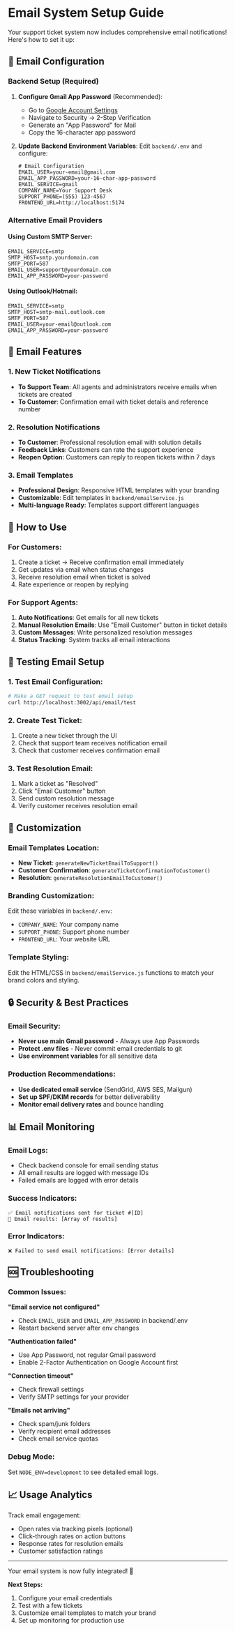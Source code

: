 # Email System Setup Guide

Your support ticket system now includes comprehensive email notifications! Here's how to set it up:

## 🔧 Email Configuration

### Backend Setup (Required)

1. **Configure Gmail App Password** (Recommended):

   - Go to [Google Account Settings](https://myaccount.google.com/)
   - Navigate to Security → 2-Step Verification
   - Generate an "App Password" for Mail
   - Copy the 16-character app password

2. **Update Backend Environment Variables**:
   Edit `backend/.env` and configure:
   ```env
   # Email Configuration
   EMAIL_USER=your-email@gmail.com
   EMAIL_APP_PASSWORD=your-16-char-app-password
   EMAIL_SERVICE=gmail
   COMPANY_NAME=Your Support Desk
   SUPPORT_PHONE=(555) 123-4567
   FRONTEND_URL=http://localhost:5174
   ```

### Alternative Email Providers

#### Using Custom SMTP Server:

```env
EMAIL_SERVICE=smtp
SMTP_HOST=smtp.yourdomain.com
SMTP_PORT=587
EMAIL_USER=support@yourdomain.com
EMAIL_APP_PASSWORD=your-password
```

#### Using Outlook/Hotmail:

```env
EMAIL_SERVICE=smtp
SMTP_HOST=smtp-mail.outlook.com
SMTP_PORT=587
EMAIL_USER=your-email@outlook.com
EMAIL_APP_PASSWORD=your-password
```

## 📧 Email Features

### 1. **New Ticket Notifications**

- **To Support Team**: All agents and administrators receive emails when tickets are created
- **To Customer**: Confirmation email with ticket details and reference number

### 2. **Resolution Notifications**

- **To Customer**: Professional resolution email with solution details
- **Feedback Links**: Customers can rate the support experience
- **Reopen Option**: Customers can reply to reopen tickets within 7 days

### 3. **Email Templates**

- **Professional Design**: Responsive HTML templates with your branding
- **Customizable**: Edit templates in `backend/emailService.js`
- **Multi-language Ready**: Templates support different languages

## 🚀 How to Use

### For Customers:

1. Create a ticket → Receive confirmation email immediately
2. Get updates via email when status changes
3. Receive resolution email when ticket is solved
4. Rate experience or reopen by replying

### For Support Agents:

1. **Auto Notifications**: Get emails for all new tickets
2. **Manual Resolution Emails**: Use "Email Customer" button in ticket details
3. **Custom Messages**: Write personalized resolution messages
4. **Status Tracking**: System tracks all email interactions

## 🧪 Testing Email Setup

### 1. Test Email Configuration:

```bash
# Make a GET request to test email setup
curl http://localhost:3002/api/email/test
```

### 2. Create Test Ticket:

1. Create a new ticket through the UI
2. Check that support team receives notification email
3. Check that customer receives confirmation email

### 3. Test Resolution Email:

1. Mark a ticket as "Resolved"
2. Click "Email Customer" button
3. Send custom resolution message
4. Verify customer receives resolution email

## 🎨 Customization

### Email Templates Location:

- **New Ticket**: `generateNewTicketEmailToSupport()`
- **Customer Confirmation**: `generateTicketConfirmationToCustomer()`
- **Resolution**: `generateResolutionEmailToCustomer()`

### Branding Customization:

Edit these variables in `backend/.env`:

- `COMPANY_NAME`: Your company name
- `SUPPORT_PHONE`: Support phone number
- `FRONTEND_URL`: Your website URL

### Template Styling:

Edit the HTML/CSS in `backend/emailService.js` functions to match your brand colors and styling.

## 🔒 Security & Best Practices

### Email Security:

- **Never use main Gmail password** - Always use App Passwords
- **Protect .env files** - Never commit email credentials to git
- **Use environment variables** for all sensitive data

### Production Recommendations:

- **Use dedicated email service** (SendGrid, AWS SES, Mailgun)
- **Set up SPF/DKIM records** for better deliverability
- **Monitor email delivery rates** and bounce handling

## 📊 Email Monitoring

### Email Logs:

- Check backend console for email sending status
- All email results are logged with message IDs
- Failed emails are logged with error details

### Success Indicators:

```
✅ Email notifications sent for ticket #[ID]
📧 Email results: [Array of results]
```

### Error Indicators:

```
❌ Failed to send email notifications: [Error details]
```

## 🆘 Troubleshooting

### Common Issues:

**"Email service not configured"**

- Check `EMAIL_USER` and `EMAIL_APP_PASSWORD` in backend/.env
- Restart backend server after env changes

**"Authentication failed"**

- Use App Password, not regular Gmail password
- Enable 2-Factor Authentication on Google Account first

**"Connection timeout"**

- Check firewall settings
- Verify SMTP settings for your provider

**"Emails not arriving"**

- Check spam/junk folders
- Verify recipient email addresses
- Check email service quotas

### Debug Mode:

Set `NODE_ENV=development` to see detailed email logs.

## 📈 Usage Analytics

Track email engagement:

- Open rates via tracking pixels (optional)
- Click-through rates on action buttons
- Response rates for resolution emails
- Customer satisfaction ratings

---

Your email system is now fully integrated! 🎉

**Next Steps:**

1. Configure your email credentials
2. Test with a few tickets
3. Customize email templates to match your brand
4. Set up monitoring for production use
